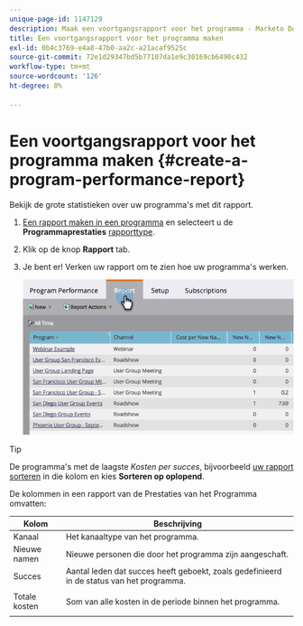 ```yaml
---
unique-page-id: 1147129
description: Maak een voortgangsrapport voor het programma - Marketo Docs - Productdocumentatie
title: Een voortgangsrapport voor het programma maken
exl-id: 0b4c3769-e4a8-47b0-aa2c-a21acaf9525c
source-git-commit: 72e1d29347bd5b77107da1e9c30169cb6490c432
workflow-type: tm+mt
source-wordcount: '126'
ht-degree: 0%

---
```


# Een voortgangsrapport voor het programma maken {#create-a-program-performance-report}

Bekijk de grote statistieken over uw programma&#39;s met dit rapport.

1. [Een rapport maken in een programma](/help/marketo/product-docs/reporting/basic-reporting/creating-reports/create-a-report-in-a-program.md) en selecteert u de **Programmaprestaties** [rapporttype](/help/marketo/product-docs/reporting/basic-reporting/report-types/report-type-overview.md).
1. Klik op de knop **Rapport** tab.
1. Je bent er! Verken uw rapport om te zien hoe uw programma&#39;s werken.

   ![](assets/image2014-9-18-17-3a23-3a2.png)

>[!TIP]
>
>De programma&#39;s met de laagste *Kosten per succes*, bijvoorbeeld [uw rapport sorteren](/help/marketo/product-docs/reporting/basic-reporting/editing-reports/sort-report-on-columns.md) in die kolom en kies **Sorteren op oplopend**.

De kolommen in een rapport van de Prestaties van het Programma omvatten:

<table> 
 <thead> 
  <tr> 
   <th>Kolom</th> 
   <th>Beschrijving</th> 
  </tr> 
 </thead> 
 <tbody> 
  <tr> 
   <td>Kanaal</td> 
   <td>Het kanaaltype van het programma.</td> 
  </tr> 
  <tr> 
   <td>Nieuwe namen</td> 
   <td>Nieuwe personen die door het programma zijn aangeschaft.</td> 
  </tr> 
  <tr> 
   <td>Succes</td> 
   <td>Aantal leden dat succes heeft geboekt, zoals gedefinieerd in de status van het programma. </td> 
  </tr> 
  <tr> 
   <td>Totale kosten</td> 
   <td><p>Som van alle kosten in de periode binnen het programma.</p></td> 
  </tr> 
 </tbody> 
</table>
